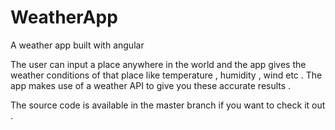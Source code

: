 # WeatherApp
A weather app built with angular

The user can input a place anywhere in the world and the app gives the weather conditions of that place like temperature , humidity , wind etc . 
The app makes use of a weather API to give you these accurate results . 

The source code is available in the master branch if you want to check it out . 

